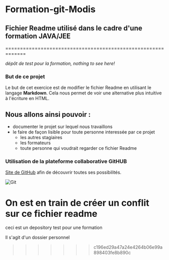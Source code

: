 # Formation-git-Modis

## Fichier Readme utilisé dans le cadre d'une formation JAVA/JEE
  =============================================================

*dépôt de test pour la formation, nothing to see here!*

### But de ce projet 
Le but de cet exercice est de modifier le fichier Readme en utilisant le langage __Markdown__.
Cela nous permet de voir une alternative plus intuitive à l'écriture en HTML.

Nous allons ainsi pouvoir :
--------------------------
* documenter le projet sur lequel nous travaillons
* le faire de façon lisible pour toute personne interessée par ce projet
  + les autres stagiaires
  + les formateurs
  + toute personne qui voudrait regarder ce fichier Readme
  
### Utilisation de la plateforme collaborative GitHUB
[Site de GitHub](https://github.com/) afin de découvrir toutes ses possibilités.

![Git](https://assets-cdn.github.com/images/modules/open_graph/github-mark.png)






On est en train de créer un conflit sur ce fichier readme
=======
ceci est un depository test pour une formation 

Il s'agit d'un dossier personnel
>>>>>>> c196ed29a47a24e4264b06e99a898403fe8b890c
